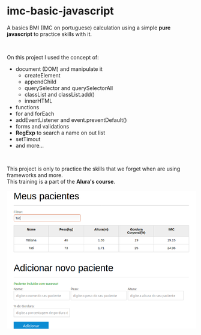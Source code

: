 # imc-basic-javascript

A basics BMI (IMC on portuguese) calculation using a simple **pure javascript** to practice skills with it.

<br>

On this project I used the concept of:
- document (DOM) and manipulate it
  - createElement
  - appendChild
  - querySelector and querySelectorAll
  - classList and classList.add()
  - innerHTML
- functions
- for and forEach
- addEventListener and event.preventDefault()
- forms and validations
- **RegExp** to search a name on out list
- setTimout
- and more...

<br>

This project is only to practice the skills that we forget when are using frameworks and more. <br>
This training is a part of the **Alura's course**.
<br><br>
![The CRUD in pure JS](/nutri-js-project.png)
